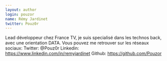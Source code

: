 ```yaml
---
layout: author
login: pouzor
name: Rémy Jardinet
twitter: Pouz0r
---
```

Lead développeur chez France TV, je suis specialisé dans les technos back, avec une orientation DATA.
Vous pouvez me retrouver sur les réseaux sociaux: Twitter: @Pouz0r Linkedin: https://www.linkedin.com/in/remyjardinet Github: https://github.com/Pouzor
